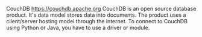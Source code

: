 CouchDB
https://couchdb.apache.org
CouchDB is an open source database product. It's data model stores data into
documents. The product uses a client/server hosting model through the internet.
To connect to CouchDB using Python or Java, you have to use a driver or module.
